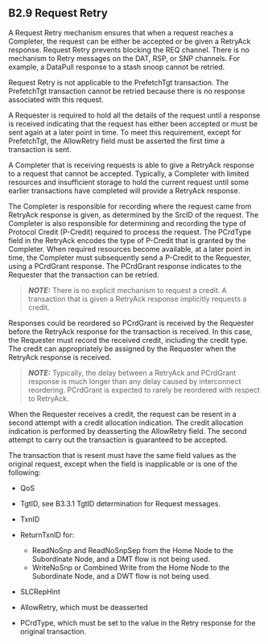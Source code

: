 ## B2.9 Request Retry

A Request Retry mechanism ensures that when a request reaches a Completer, the request can be either be accepted or be given a RetryAck response. Request Retry prevents blocking the REQ channel. There is no mechanism to Retry messages on the DAT, RSP, or SNP channels. For example, a DataPull response to a stash snoop cannot be retried.

Request Retry is not applicable to the PrefetchTgt transaction. The PrefetchTgt transaction cannot be retried because there is no response associated with this request.

A Requester is required to hold all the details of the request until a response is received indicating that the request has either been accepted or must be sent again at a later point in time. To meet this requirement, except for PrefetchTgt, the AllowRetry field must be asserted the first time a transaction is sent.

A Completer that is receiving requests is able to give a RetryAck response to a request that cannot be accepted. Typically, a Completer with limited resources and insufficient storage to hold the current request until some earlier transactions have completed will provide a RetryAck response.

The Completer is responsible for recording where the request came from RetryAck response is given, as determined by the SrcID of the request. The Completer is also responsible for determining and recording the type of Protocol Credit (P-Credit) required to process the request. The PCrdType field in the RetryAck encodes the type of P-Credit that is granted by the Completer. When required resources become available, at a later point in time, the Completer must subsequently send a P-Credit to the Requester, using a PCrdGrant response. The PCrdGrant response indicates to the Requester that the transaction can be retried.

> **_NOTE:_** There is no explicit mechanism to request a credit. A transaction that is given a RetryAck response implicitly requests a credit.

Responses could be reordered so PCrdGrant is received by the Requester before the RetryAck response for the transaction is received. In this case, the Requester must record the received credit, including the credit type. The credit can appropriately be assigned by the Requester when the RetryAck response is received.

> **_NOTE:_** Typically, the delay between a RetryAck and PCrdGrant response is much longer than any delay caused by interconnect reordering. PCrdGrant is expected to rarely be reordered with respect to RetryAck.

When the Requester receives a credit, the request can be resent in a second attempt with a credit allocation indication. The credit allocation indication is performed by deasserting the AllowRetry field. The second attempt to carry out the transaction is guaranteed to be accepted.

The transaction that is resent must have the same field values as the original request, except when the field is inapplicable or is one of the following:

- QoS
- TgtID, see B3.3.1 TgtID determination for Request messages.
- TxnID
- ReturnTxnID for:

    - ReadNoSnp and ReadNoSnpSep from the Home Node to the Subordinate Node, and a DMT flow is not being used.
    - WriteNoSnp or Combined Write from the Home Node to the Subordinate Node, and a DWT flow is not being used.

- SLCRepHint
- AllowRetry, which must be deasserted
- PCrdType, which must be set to the value in the Retry response for the original transaction.